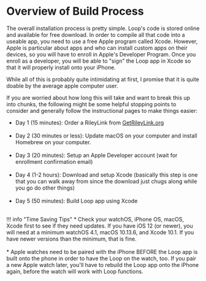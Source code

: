 # Overview of Build Process

The overall installation process is pretty simple.  Loop's code is stored online and available for free download. In order to compile all that code into a useable app, you need to use a free Apple program called Xcode.  However, Apple is particular about apps and who can install custom apps on their devices, so you will have to enroll in Apple's Developer Program.  Once you enroll as a developer, you will be able to "sign" the Loop app in Xcode so that it will properly install onto your iPhone.

While all of this is probably quite intimidating at first, I promise that it is quite doable by the average apple computer user.

If you are worried about how long this will take and want to break this up into chunks, the following might be some helpful stopping points to consider and generally follow the instructional pages to make things easier:

* Day 1 (15 minutes): Order a RileyLink from [GetRileyLink.org](https://getrileylink.org)</br></br>
* Day 2 (30 minutes or less): Update macOS on your computer and install Homebrew on your computer.</br></br>
* Day 3 (20 minutes): Setup an Apple Developer account (wait for enrollment confirmation email)</br></br>
* Day 4 (1-2 hours): Download and setup Xcode (basically this step is one that you can walk away from since the download just chugs along while you go do other things) </br></br>
* Day 5 (50 minutes): Build Loop app using Xcode</br></br>

!!! info "Time Saving Tips"
    * Check your watchOS, iPhone OS, macOS, Xcode first to see if they need updates.  If you have iOS 12 (or newer), you will need at a minimum watchOS 4.1, macOS 10.13.6, and Xcode 10.1.  If you have newer versions than the minimum, that is fine.</br></br>
    * Apple watches need to be paired with the iPhone BEFORE the Loop app is built onto the phone in order to have the Loop on the watch, too.  If you pair a new Apple watch later, you'll have to rebuild the Loop app onto the iPhone again, before the watch will work with Loop functions.</br></br>
